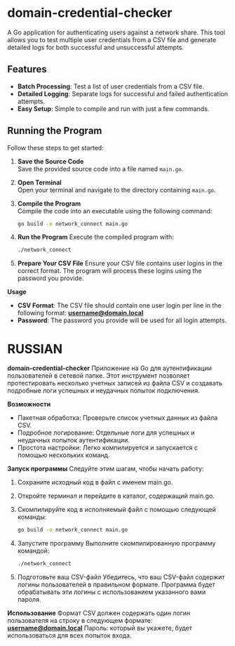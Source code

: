 # domain-credential-checker

A Go application for authenticating users against a network share. This tool allows you to test multiple user credentials from a CSV file and generate detailed logs for both successful and unsuccessful attempts.

## Features

- **Batch Processing**: Test a list of user credentials from a CSV file.
- **Detailed Logging**: Separate logs for successful and failed authentication attempts.
- **Easy Setup**: Simple to compile and run with just a few commands.

## Running the Program

Follow these steps to get started:

1. **Save the Source Code**  
   Save the provided source code into a file named `main.go`.

2. **Open Terminal**  
   Open your terminal and navigate to the directory containing `main.go`.

3. **Compile the Program**  
   Compile the code into an executable using the following command:

   ```sh
   go build -o network_connect main.go

4. **Run the Program**
Execute the compiled program with:

   ```sh
   ./network_connect

5. **Prepare Your CSV File**
Ensure your CSV file contains user logins in the correct format. The program will process these logins using the password you provide.

**Usage**

* **CSV Format**: The CSV file should contain one user login per line in the following format: **username@domain.local**
* **Password**: The password you provide will be used for all login attempts.






# RUSSIAN


**domain-credential-checker**
Приложение на Go для аутентификации пользователей в сетевой папке. Этот инструмент позволяет протестировать несколько учетных записей из файла CSV и создавать подробные логи успешных и неудачных попыток подключения.

**Возможности**
* Пакетная обработка: Проверьте список учетных данных из файла CSV.
* Подробное логирование: Отдельные логи для успешных и неудачных попыток аутентификации.
* Простота настройки: Легко компилируется и запускается с помощью нескольких команд.

**Запуск программы**
Следуйте этим шагам, чтобы начать работу:

1. Сохраните исходный код в файл с именем main.go.

2. Откройте терминал и перейдите в каталог, содержащий main.go.

3. Скомпилируйте код в исполняемый файл с помощью следующей команды:

   ```sh
   go build -o network_connect main.go
   
4. Запустите программу
Выполните скомпилированную программу командой:

   ```sh
   ./network_connect
5. Подготовьте ваш CSV-файл
Убедитесь, что ваш CSV-файл содержит логины пользователей в правильном формате. Программа будет обрабатывать эти логины с использованием указанного вами пароля.

**Использование**
Формат CSV должен содержать один логин пользователя на строку в следующем формате: **username@domain.local**
Пароль: который вы укажете, будет использоваться для всех попыток входа.
